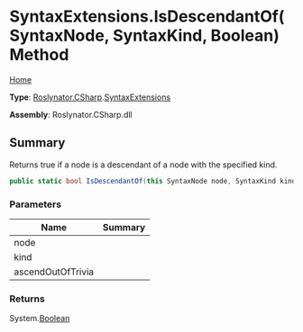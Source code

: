 # SyntaxExtensions\.IsDescendantOf\(SyntaxNode, SyntaxKind, Boolean\) Method

[Home](../../../../README.md)

**Type**: [Roslynator.CSharp](../../README.md)\.[SyntaxExtensions](../README.md)

**Assembly**: Roslynator\.CSharp\.dll

## Summary

Returns true if a node is a descendant of a node with the specified kind\.

```csharp
public static bool IsDescendantOf(this SyntaxNode node, SyntaxKind kind, bool ascendOutOfTrivia = true)
```

### Parameters

| Name | Summary |
| ---- | ------- |
| node | |
| kind | |
| ascendOutOfTrivia | |

### Returns

System\.[Boolean](https://docs.microsoft.com/en-us/dotnet/api/system.boolean)

